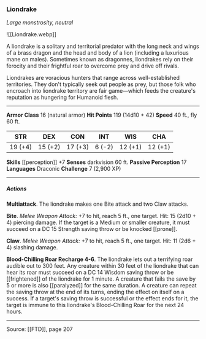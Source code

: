 ### Liondrake
_Large monstrosity, neutral_

![[Liondrake.webp]]

A liondrake is a solitary and territorial predator with the long neck and wings of a brass dragon and the head and body of a lion (including a luxurious mane on males). Sometimes known as dragonnes, liondrakes rely on their ferocity and their frightful roar to overcome prey and drive off rivals.

Liondrakes are voracious hunters that range across well-established territories. They don't typically seek out people as prey, but those folk who encroach into liondrake territory are fair game—which feeds the creature's reputation as hungering for Humanoid flesh.




---

**Armor Class** 16 (natural armor)
**Hit Points** 119 (14d10 + 42)
**Speed** 40 ft., fly 60 ft.

| STR     | DEX     | CON     | INT     | WIS     | CHA     |
|---------|---------|---------|---------|---------|---------|
| 19 (+4) | 15 (+2) | 17 (+3) | 6 (-2) | 12 (+1) | 12 (+1) |

**Skills** [[perception]] +7
**Senses** darkvision 60 ft.
**Passive Perception** 17
**Languages** Draconic
**Challenge** 7 (2,900 XP)

---

##### Actions
**Multiattack**. The liondrake makes one Bite attack and two Claw attacks.

**Bite**. _Melee Weapon Attack:_ +7 to hit, reach 5 ft., one target. Hit: 15 (2d10 + 4) piercing damage. If the target is a Medium or smaller creature, it must succeed on a DC 15 Strength saving throw or be knocked [[prone]].

**Claw**. _Melee Weapon Attack:_ +7 to hit, reach 5 ft., one target. Hit: 11 (2d6 + 4) slashing damage.

**Blood-Chilling Roar Recharge 4-6**. The liondrake lets out a terrifying roar audible out to 300 feet. Any creature within 30 feet of the liondrake that can hear its roar must succeed on a DC 14 Wisdom saving throw or be [[frightened]] of the liondrake for 1 minute. A creature that fails the save by 5 or more is also [[paralyzed]] for the same duration. A creature can repeat the saving throw at the end of its turns, ending the effect on itself on a success. If a target's saving throw is successful or the effect ends for it, the target is immune to this liondrake's Blood-Chilling Roar for the next 24 hours.


---

Source: [[FTD]], page 207